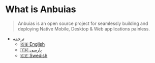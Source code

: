 # What is Anbuias

> Anbuias is an open source project for seamlessly building and deploying Native Mobile, Desktop & Web applications painless.

- ترجمه
    - [:uk: English](/)
    - [:iran: پارسی](/fa/)
    - [:sweden: Swedish](/sv/)
